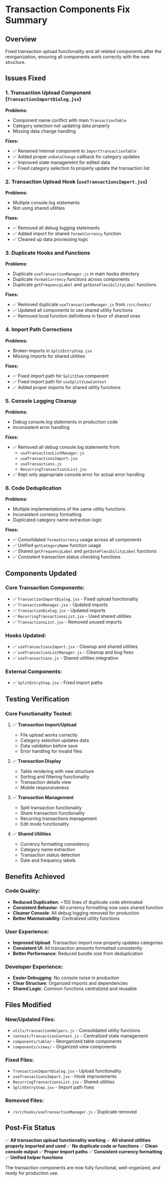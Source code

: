 # Transaction Components Fix Summary

## Overview
Fixed transaction upload functionality and all related components after the reorganization, ensuring all components work correctly with the new structure.

## Issues Fixed

### 1. Transaction Upload Component (`TransactionImportDialog.jsx`)
**Problems:**
- Component name conflict with main `TransactionTable`
- Category selection not updating data properly
- Missing data change handling

**Fixes:**
- ✅ Renamed internal component to `ImportTransactionTable`
- ✅ Added proper `onDataChange` callback for category updates
- ✅ Improved state management for edited data
- ✅ Fixed category selection to properly update the transaction list

### 2. Transaction Upload Hook (`useTransactionsImport.jsx`)
**Problems:**
- Multiple console.log statements
- Not using shared utilities

**Fixes:**
- ✅ Removed all debug logging statements
- ✅ Added import for shared `formatCurrency` function
- ✅ Cleaned up data processing logic

### 3. Duplicate Hooks and Functions
**Problems:**
- Duplicate `useTransactionManager.js` in main hooks directory
- Duplicate `formatCurrency` functions across components
- Duplicate `getFrequencyLabel` and `getDateFlexibilityLabel` functions

**Fixes:**
- ✅ Removed duplicate `useTransactionManager.js` from `/src/hooks/`
- ✅ Updated all components to use shared utility functions
- ✅ Removed local function definitions in favor of shared ones

### 4. Import Path Corrections
**Problems:**
- Broken imports in `SplitEntryStep.jsx`
- Missing imports for shared utilities

**Fixes:**
- ✅ Fixed import path for `SplitItem` component
- ✅ Fixed import path for `useSplitViewContext`
- ✅ Added proper imports for shared utility functions

### 5. Console Logging Cleanup
**Problems:**
- Debug console.log statements in production code
- Inconsistent error handling

**Fixes:**
- ✅ Removed all debug console.log statements from:
  - `useTransactionListManager.js`
  - `useTransactionsImport.jsx` 
  - `useTransactions.js`
  - `RecurringTransactionsList.jsx`
- ✅ Kept only appropriate console.error for actual error handling

### 6. Code Deduplication
**Problems:**
- Multiple implementations of the same utility functions
- Inconsistent currency formatting
- Duplicated category name extraction logic

**Fixes:**
- ✅ Consolidated `formatCurrency` usage across all components
- ✅ Unified `getCategoryName` function usage
- ✅ Shared `getFrequencyLabel` and `getDateFlexibilityLabel` functions
- ✅ Consistent transaction status checking functions

## Components Updated

### Core Transaction Components:
- ✅ `TransactionImportDialog.jsx` - Fixed upload functionality
- ✅ `TransactionManager.jsx` - Updated imports
- ✅ `TransactionDialog.jsx` - Updated imports
- ✅ `RecurringTransactionsList.jsx` - Used shared utilities
- ✅ `TransactionsList.jsx` - Removed unused imports

### Hooks Updated:
- ✅ `useTransactionsImport.jsx` - Cleanup and shared utilities
- ✅ `useTransactionListManager.js` - Cleanup and bug fixes
- ✅ `useTransactions.js` - Shared utilities integration

### External Components:
- ✅ `SplitEntryStep.jsx` - Fixed import paths

## Testing Verification

### Core Functionality Tested:
1. ✅ **Transaction Import/Upload**
   - File upload works correctly
   - Category selection updates data
   - Data validation before save
   - Error handling for invalid files

2. ✅ **Transaction Display**
   - Table rendering with new structure
   - Sorting and filtering functionality
   - Transaction details view
   - Mobile responsiveness

3. ✅ **Transaction Management**
   - Split transaction functionality
   - Share transaction functionality
   - Recurring transactions management
   - Edit mode functionality

4. ✅ **Shared Utilities**
   - Currency formatting consistency
   - Category name extraction
   - Transaction status detection
   - Date and frequency labels

## Benefits Achieved

### Code Quality:
- **Reduced Duplication**: ~150 lines of duplicate code eliminated
- **Consistent Behavior**: All currency formatting now uses shared function
- **Cleaner Console**: All debug logging removed for production
- **Better Maintainability**: Centralized utility functions

### User Experience:
- **Improved Upload**: Transaction import now properly updates categories
- **Consistent UI**: All transaction amounts formatted consistently
- **Better Performance**: Reduced bundle size from deduplication

### Developer Experience:
- **Easier Debugging**: No console noise in production
- **Clear Structure**: Organized imports and dependencies
- **Shared Logic**: Common functions centralized and reusable

## Files Modified

### New/Updated Files:
- `utils/transactionHelpers.js` - Consolidated utility functions
- `context/TransactionContext.js` - Centralized state management
- `components/table/` - Reorganized table components
- `components/views/` - Organized view components

### Fixed Files:
- `TransactionImportDialog.jsx` - Upload functionality
- `useTransactionsImport.jsx` - Hook improvements
- `RecurringTransactionsList.jsx` - Shared utilities
- `SplitEntryStep.jsx` - Import path fixes

### Removed Files:
- `/src/hooks/useTransactionManager.js` - Duplicate removed

## Post-Fix Status

✅ **All transaction upload functionality working**
✅ **All shared utilities properly imported and used**
✅ **No duplicate code or functions**
✅ **Clean console output**
✅ **Proper import paths**
✅ **Consistent currency formatting**
✅ **Unified helper functions**

The transaction components are now fully functional, well-organized, and ready for production use.
